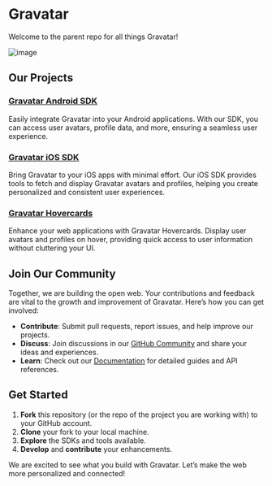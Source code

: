 # Gravatar

Welcome to the parent repo for all things Gravatar! 

![image](https://github.com/Automattic/gravatar/assets/5444556/0955ca01-bbd4-4332-86bf-84dc3a8c5515)

## Our Projects

### [Gravatar Android SDK](https://github.com/Automattic/Gravatar-SDK-Android)
Easily integrate Gravatar into your Android applications. With our SDK, you can access user avatars, profile data, and more, ensuring a seamless user experience.

### [Gravatar iOS SDK](https://github.com/Automattic/Gravatar-SDK-iOS)
Bring Gravatar to your iOS apps with minimal effort. Our iOS SDK provides tools to fetch and display Gravatar avatars and profiles, helping you create personalized and consistent user experiences.

### [Gravatar Hovercards](https://github.com/gravatar/hovercards)
Enhance your web applications with Gravatar Hovercards. Display user avatars and profiles on hover, providing quick access to user information without cluttering your UI.

## Join Our Community
Together, we are building the open web. Your contributions and feedback are vital to the growth and improvement of Gravatar. Here’s how you can get involved:

- **Contribute**: Submit pull requests, report issues, and help improve our projects.
- **Discuss**: Join discussions in our [GitHub Community](https://github.com/Automattic/gravatar/discussions) and share your ideas and experiences.
- **Learn**: Check out our [Documentation](https://docs.gravatar.com/getting-started/) for detailed guides and API references.

## Get Started
1. **Fork** this repository (or the repo of the project you are working with) to your GitHub account.
2. **Clone** your fork to your local machine.
3. **Explore** the SDKs and tools available.
4. **Develop** and **contribute** your enhancements.

We are excited to see what you build with Gravatar. Let’s make the web more personalized and connected!
